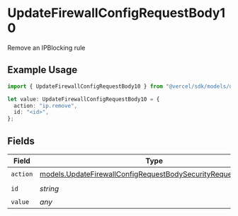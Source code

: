 # UpdateFirewallConfigRequestBody10

Remove an IPBlocking rule

## Example Usage

```typescript
import { UpdateFirewallConfigRequestBody10 } from "@vercel/sdk/models/updatefirewallconfigop.js";

let value: UpdateFirewallConfigRequestBody10 = {
  action: "ip.remove",
  id: "<id>",
};
```

## Fields

| Field                                                                                                                                | Type                                                                                                                                 | Required                                                                                                                             | Description                                                                                                                          |
| ------------------------------------------------------------------------------------------------------------------------------------ | ------------------------------------------------------------------------------------------------------------------------------------ | ------------------------------------------------------------------------------------------------------------------------------------ | ------------------------------------------------------------------------------------------------------------------------------------ |
| `action`                                                                                                                             | [models.UpdateFirewallConfigRequestBodySecurityRequest10Action](../models/updatefirewallconfigrequestbodysecurityrequest10action.md) | :heavy_check_mark:                                                                                                                   | N/A                                                                                                                                  |
| `id`                                                                                                                                 | *string*                                                                                                                             | :heavy_check_mark:                                                                                                                   | N/A                                                                                                                                  |
| `value`                                                                                                                              | *any*                                                                                                                                | :heavy_minus_sign:                                                                                                                   | N/A                                                                                                                                  |